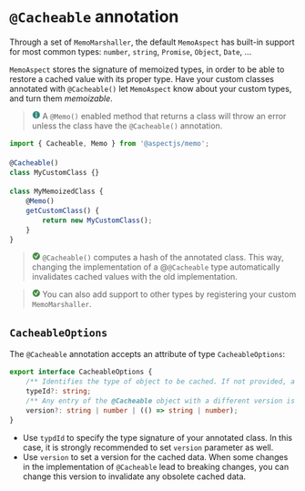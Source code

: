 # `@Cacheable` annotation

Through a set of `MemoMarshaller`, the default `MemoAspect` has built-in support 
for most common types: `number`, `string`, `Promise`, `Object`, `Date`, ...

`MemoAspect` stores the signature of memoized types, in order to be able to restore a cached value with its proper type.
Have your custom classes annotated with `@Cacheable()` let `MemoAspect` know
about your custom types, and turn them *memoizable*.

> ![info] A `@Memo()` enabled method that returns a class will throw an error unless the class have the `@Cacheable()` annotation.

```typescript
import { Cacheable, Memo } from '@aspectjs/memo';

@Cacheable()
class MyCustomClass {}

class MyMemoizedClass {
    @Memo()
    getCustomClass() {
        return new MyCustomClass();
    }
}
```

> ![tip] `@Cacheable()` computes a hash of the annotated class. 
> This way, changing the implementation of a @`@Cacheable` type automatically invalidates cached values with the old implementation.

> ![tip] You can also add support to other types by registering your custom `MemoMarshaller`.

## `CacheableOptions`
The `@Cacheable` annotation accepts an attribute of type `CacheableOptions`:

```typescript
export interface CacheableOptions {
    /** Identifies the type of object to be cached. If not provided, a typeId should is generated automatically **/
    typeId?: string;
    /** Any entry of the @Cacheable object with a different version is evicted from the cache. **/
    version?: string | number | (() => string | number);
}
```

- Use `typdId` to specify the type signature of your annotated class. 
  In this case, it is strongly recommended to set `version` parameter as well.  
- Use `version` to set a version for the cached data. When some changes in the implementation of `@Cacheable` lead to breaking changes, 
  you can change this version to invalidate any obsolete cached data.  

[info]: ../../../../.README/picto/12px/info.png
[tip]: ../../../../.README/picto/12px/success.png
[danger]: ../../../../.README/picto/12px/danger.png
[pipeline]: ../../../../packages/memo/.README/memo-pipeline.png

